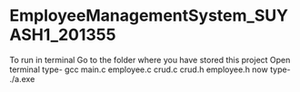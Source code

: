 # EmployeeManagementSystem_SUYASH1_201355
To run in terminal
Go to the folder where you have stored this project 
Open terminal
type-  gcc main.c employee.c crud.c crud.h employee.h
now type- ./a.exe
